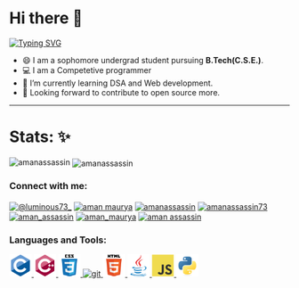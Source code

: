 # Hi there 👋

[![Typing SVG](https://readme-typing-svg.herokuapp.com?color=40EDF7&lines=This+is+Aman+Maurya)](https://git.io/typing-svg)


<!-- <img src="https://github.com/Aryan-Srivastava/Aryan-Srivastava/blob/main/monkey.gif" alt="coding monke" width="380" class="center"/> -->

- 😄 I am a sophomore undergrad student pursuing **B.Tech(C.S.E.)**.
- 💻 I am a Competetive programmer
- 🌱 I’m currently learning DSA and Web development.
- 🎯 Looking forward to contribute to open source more.

***

# Stats: ✨
<p><img align="left" src="https://github-readme-stats.vercel.app/api/top-langs?username=amanassassin&show_icons=true&locale=en&layout=compact&theme=tokyonight" alt="amanassassin" /></p> 

<p>&nbsp;<img align="center" src="https://github-readme-stats.vercel.app/api?username=amanassassin&show_icons=true&locale=en&theme=tokyonight" alt="amanassassin" /></p>




<h3 align="left">Connect with me:</h3>
<p align="left">
<a href="https://twitter.com/@luminous73_" target="blank"><img align="center" src="https://raw.githubusercontent.com/rahuldkjain/github-profile-readme-generator/master/src/images/icons/Social/twitter.svg" alt="@luminous73_" height="30" width="40" /></a>
<a href="https://linkedin.com/in/aman maurya" target="blank"><img align="center" src="https://raw.githubusercontent.com/rahuldkjain/github-profile-readme-generator/master/src/images/icons/Social/linked-in-alt.svg" alt="aman maurya" height="30" width="40" /></a>
<a href="https://www.codechef.com/users/amanassassin" target="blank"><img align="center" src="https://cdn.jsdelivr.net/npm/simple-icons@3.1.0/icons/codechef.svg" alt="amanassassin" height="30" width="40" /></a>
<a href="https://www.hackerrank.com/amanassassin73" target="blank"><img align="center" src="https://raw.githubusercontent.com/rahuldkjain/github-profile-readme-generator/master/src/images/icons/Social/hackerrank.svg" alt="amanassassin73" height="30" width="40" /></a>
<a href="https://codeforces.com/profile/aman_assassin" target="blank"><img align="center" src="https://cdn.jsdelivr.net/npm/simple-icons@3.0.1/icons/codeforces.svg" alt="aman_assassin" height="30" width="40" /></a>
<a href="https://www.leetcode.com/aman_maurya" target="blank"><img align="center" src="https://raw.githubusercontent.com/rahuldkjain/github-profile-readme-generator/master/src/images/icons/Social/leet-code.svg" alt="aman_maurya" height="30" width="40" /></a>
<a href="https://auth.geeksforgeeks.org/user/aman assassin" target="blank"><img align="center" src="https://raw.githubusercontent.com/rahuldkjain/github-profile-readme-generator/master/src/images/icons/Social/geeks-for-geeks.svg" alt="aman assassin" height="30" width="40" /></a>
</p>

<h3 align="left">Languages and Tools:</h3>
<p align="left"> <a href="https://www.cprogramming.com/" target="_blank"> <img src="https://raw.githubusercontent.com/devicons/devicon/master/icons/c/c-original.svg" alt="c" width="40" height="40"/> </a> <a href="https://www.w3schools.com/cpp/" target="_blank"> <img src="https://raw.githubusercontent.com/devicons/devicon/master/icons/cplusplus/cplusplus-original.svg" alt="cplusplus" width="40" height="40"/> </a> <a href="https://www.w3schools.com/css/" target="_blank"> <img src="https://raw.githubusercontent.com/devicons/devicon/master/icons/css3/css3-original-wordmark.svg" alt="css3" width="40" height="40"/> </a> <a href="https://git-scm.com/" target="_blank"> <img src="https://www.vectorlogo.zone/logos/git-scm/git-scm-icon.svg" alt="git" width="40" height="40"/> </a> <a href="https://www.w3.org/html/" target="_blank"> <img src="https://raw.githubusercontent.com/devicons/devicon/master/icons/html5/html5-original-wordmark.svg" alt="html5" width="40" height="40"/> </a> <a href="https://www.java.com" target="_blank"> <img src="https://raw.githubusercontent.com/devicons/devicon/master/icons/java/java-original.svg" alt="java" width="40" height="40"/> </a> <a href="https://developer.mozilla.org/en-US/docs/Web/JavaScript" target="_blank"> <img src="https://raw.githubusercontent.com/devicons/devicon/master/icons/javascript/javascript-original.svg" alt="javascript" width="40" height="40"/> </a> <a href="https://www.python.org" target="_blank"> <img src="https://raw.githubusercontent.com/devicons/devicon/master/icons/python/python-original.svg" alt="python" width="40" height="40"/> </a> </p>

